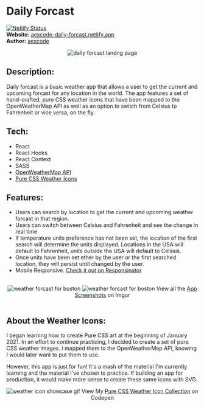 # Daily Forcast

[![Netlify Status](https://api.netlify.com/api/v1/badges/9e014a15-8366-4d44-9da8-437dc079eb0b/deploy-status)](https://app.netlify.com/sites/aexcode-daily-forcast/deploys) \
**Website:** [aexcode-daily-forcast.netlify.app](https://aexcode-daily-forcast.netlify.app) \
**Author:** [aexcode](https://aexcode.com)

<div align='center'>
  <img src='https://i.imgur.com/r0BgC1z.png' alt='daily forcast landng page' />
</div>

## Description:

Daily forcast is a basic weather app that allows a user to get the current and upcoming forcast for any location in the world. The app features a set of hand-crafted, pure CSS weather icons that have been mapped to the OpenWeatherMap API as well as an option to switch from Celsius to Fahrenheit or vice versa, on the fly.

## Tech:

- React
- React Hooks
- React Context
- SASS
- [OpenWeatherMap API](https://openweathermap.org/api)
- [Pure CSS Weather Icons](https://codepen.io/collection/DKjzqY?cursor=ZD0wJm89MCZwPTEmdj00)

## Features:

- Users can search by location to get the current and upcoming weather forcast in that region.
- Users can switch between Celsius and Fahrenheit and see the change in real time
- If temperature units preference has not been set, the location of the first search will determine the units displayed. Locations in the USA will default to Fahrenheit, units outside the USA will default to Celsius.
- Once units have been set ether by the user or the first searched location, they will persist until changed by the user.
- Mobile Responsive. [Check it out on Responsinator](https://www.responsinator.com/?url=https%3A%2F%2Faexcode-daily-forcast.netlify.app)
<br /><br />
<div align='center'>
  <img src='https://i.imgur.com/xKPJfY0.png' alt='weather forcast for boston' />
  <img src='https://i.imgur.com/S7wEk7F.png' alt='weather forcast for boston' />
  View all the <a href='https://imgur.com/a/k73o0gy' target='_blank'>App Screenshots</a> on Imgur
</div>
<br />

## About the Weather Icons:

I began learning how to create Pure CSS art at the beginning of January 2021. In an effort to continue practicing, I decided to create a set of pure CSS weather images. I mapped them to the OpenWeatherMap API, knowing I would later want to put them to use.

However, this app is just for fun! It's a mash of the material I'm currently learning and the material I've chosen to practice. If building an app for production, it would make more sense to create these same icons with SVG.
<br />

<div align='center'>
  <img src='https://i.imgur.com/oIOMLwr.gif' alt='weather icon showcase gif' />
  View My <a href='https://codepen.io/collection/DKjzqY' target='_blank'>Pure CSS Weather Icon Collection</a> on Codepen
</div>
